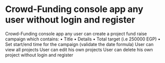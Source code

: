 # Crowd-Funding console app any user without login and register
Crowd-Funding console app any user can create a project fund raise campaign which contains:
• Title
• Details
• Total target (i.e 250000 EGP)
• Set start/end time for the campaign (validate the date formula)
User can view all projects
User can edit his own projects
User can delete his own project
without login and register
